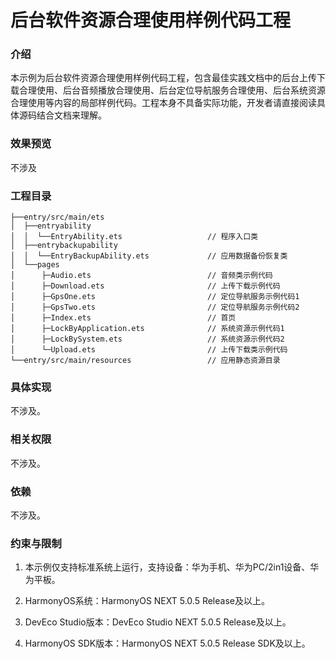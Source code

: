 # 后台软件资源合理使用样例代码工程

### 介绍

本示例为后台软件资源合理使用样例代码工程，包含最佳实践文档中的后台上传下载合理使用、后台音频播放合理使用、后台定位导航服务合理使用、后台系统资源合理使用等内容的局部样例代码。工程本身不具备实际功能，开发者请直接阅读具体源码结合文档来理解。


### 效果预览

不涉及

### 工程目录
```
├──entry/src/main/ets
│  ├──entryability
│  │  └──EntryAbility.ets                   // 程序入口类
│  ├──entrybackupability
│  │  └──EntryBackupAbility.ets             // 应用数据备份恢复类
│  └──pages
│      ├─Audio.ets                          // 音频类示例代码
│      ├─Download.ets                       // 上传下载示例代码
│      ├─GpsOne.ets                         // 定位导航服务示例代码1
│      ├─GpsTwo.ets                         // 定位导航服务示例代码2
│      ├─Index.ets                          // 首页
│      ├─LockByApplication.ets              // 系统资源示例代码1
│      ├─LockBySystem.ets                   // 系统资源示例代码2
│      └─Upload.ets                         // 上传下载类示例代码
└──entry/src/main/resources                 // 应用静态资源目录
```

### 具体实现

不涉及。

### 相关权限

不涉及。

### 依赖

不涉及。

###  约束与限制

1. 本示例仅支持标准系统上运行，支持设备：华为手机、华为PC/2in1设备、华为平板。

2. HarmonyOS系统：HarmonyOS NEXT 5.0.5 Release及以上。

3. DevEco Studio版本：DevEco Studio NEXT 5.0.5 Release及以上。

4. HarmonyOS SDK版本：HarmonyOS NEXT 5.0.5 Release SDK及以上。